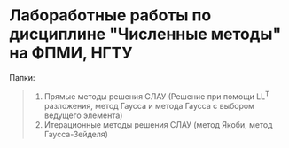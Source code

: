 # Лабоработные работы по дисциплине "Численные методы" на ФПМИ, НГТУ

Папки:
>1. Прямые методы решения СЛАУ (Решение при помощи LL<sup>T</sup> разложения, метод Гаусса и метода Гаусса с выбором ведущего элемента)
>2. Итерационные методы решения СЛАУ (метод Якоби, метод Гаусса-Зейделя)
